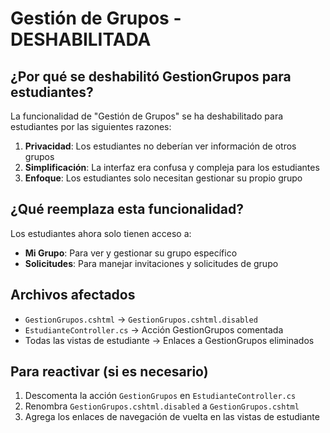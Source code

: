 # Gestión de Grupos - DESHABILITADA

## ¿Por qué se deshabilitó GestionGrupos para estudiantes?

La funcionalidad de "Gestión de Grupos" se ha deshabilitado para estudiantes por las siguientes razones:

1. **Privacidad**: Los estudiantes no deberían ver información de otros grupos
2. **Simplificación**: La interfaz era confusa y compleja para los estudiantes
3. **Enfoque**: Los estudiantes solo necesitan gestionar su propio grupo

## ¿Qué reemplaza esta funcionalidad?

Los estudiantes ahora solo tienen acceso a:
- **Mi Grupo**: Para ver y gestionar su grupo específico
- **Solicitudes**: Para manejar invitaciones y solicitudes de grupo

## Archivos afectados

- `GestionGrupos.cshtml` → `GestionGrupos.cshtml.disabled`
- `EstudianteController.cs` → Acción GestionGrupos comentada
- Todas las vistas de estudiante → Enlaces a GestionGrupos eliminados

## Para reactivar (si es necesario)

1. Descomenta la acción `GestionGrupos` en `EstudianteController.cs`
2. Renombra `GestionGrupos.cshtml.disabled` a `GestionGrupos.cshtml`
3. Agrega los enlaces de navegación de vuelta en las vistas de estudiante
